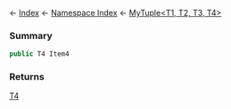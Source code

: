 ← [Index](Api-Index) ← [Namespace Index](Namespace-Index) ← [MyTuple\<T1, T2, T3, T4>](VRage.MyTuple`4)

### Summary

```csharp
public T4 Item4
```

### Returns

[T4]()

